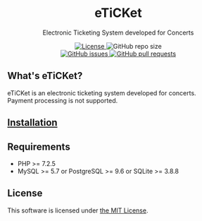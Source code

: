 <!-- <p align="center"><a href="https://laravel.com" target="_blank"><img src="https://raw.githubusercontent.com/laravel/art/master/logo-lockup/5%20SVG/2%20CMYK/1%20Full%20Color/laravel-logolockup-cmyk-red.svg" width="400"></a></p> -->

<p align="center">
<h1 align="center">eTiCKet</h1>
<p align="center">
Electronic Ticketing System developed for Concerts
</p>
<p align="center">
<a href="https://github.com/nozomu-y/eTiCKet/blob/main/LICENSE">
<img src="https://img.shields.io/github/license/nozomu-y/eTiCKet" alt="License"></img>
</a>
<!--
<a href="https://github.com/nozomu-y/eTiCKet/releases">
<img src="https://img.shields.io/github/v/release/nozomu-y/eTiCKet" alt="Latest Stable Version"></img>
</a>
-->
<img src="https://img.shields.io/github/repo-size/nozomu-y/eTiCKet" alt="GitHub repo size"></img>
<br>
<a href="https://github.com/nozomu-y/eTiCKet/issues">
    <img src="https://img.shields.io/github/issues/nozomu-y/eTiCKet?color=4e73df" alt="GitHub issues"></img>
</a>
<a href="https://github.com/nozomu-y/eTiCKet/pulls">
    <img src="https://img.shields.io/github/issues-pr/nozomu-y/eTiCKet?color=4e73df" alt="GitHub pull requests"></img>
</a>
<!--
<img src="https://img.shields.io/github/commits-since/nozomu-y/eTiCKet/latest/main" alt="GitHub commits since tagged version"></img>
-->
</p>
</p>

## What's eTiCKet?
eTiCKet is an electronic ticketing system developed for concerts.   
Payment processing is not supported. 

<!-- ## Demo -->

<!-- ## Features -->

## [Installation]

## Requirements 
* PHP >= 7.2.5
* MySQL >= 5.7 or PostgreSQL >= 9.6 or SQLite >= 3.8.8

## License
This software is licensed under [the MIT License](https://github.com/nozomu-y/eTiCKet/blob/main/LICENSE). 

[Installation]: https://github.com/nozomu-y/eTiCKet/blob/main/INSTALLATION.md
